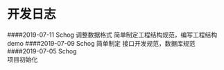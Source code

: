 # 开发日志
####2019-07-11
    Schog
    调整数据格式 简单制定工程结构规范，编写工程结构demo
####2019-07-09
    Schog
    简单制定 接口开发规范，数据库规范 
####2019-07-05
    Schog  
    项目初始化